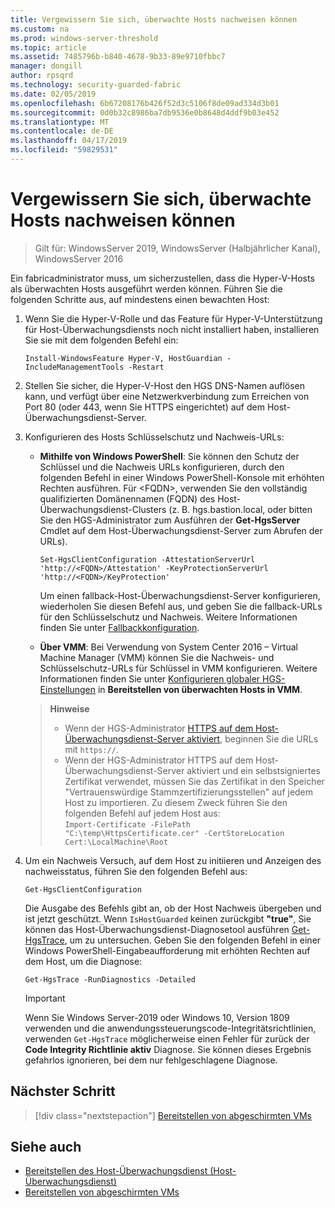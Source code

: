 ```yaml
---
title: Vergewissern Sie sich, überwachte Hosts nachweisen können
ms.custom: na
ms.prod: windows-server-threshold
ms.topic: article
ms.assetid: 7485796b-b840-4678-9b33-89e9710fbbc7
manager: dongill
author: rpsqrd
ms.technology: security-guarded-fabric
ms.date: 02/05/2019
ms.openlocfilehash: 6b67208176b426f52d3c5106f8de09ad334d3b01
ms.sourcegitcommit: 0d0b32c8986ba7db9536e0b8648d4ddf9b03e452
ms.translationtype: MT
ms.contentlocale: de-DE
ms.lasthandoff: 04/17/2019
ms.locfileid: "59829531"
---
```

# <a name="confirm-guarded-hosts-can-attest"></a>Vergewissern Sie sich, überwachte Hosts nachweisen können 

>Gilt für: WindowsServer 2019, WindowsServer (Halbjährlicher Kanal), WindowsServer 2016


Ein fabricadministrator muss, um sicherzustellen, dass die Hyper-V-Hosts als überwachten Hosts ausgeführt werden können. Führen Sie die folgenden Schritte aus, auf mindestens einen bewachten Host:

1.  Wenn Sie die Hyper-V-Rolle und das Feature für Hyper-V-Unterstützung für Host-Überwachungsdiensts noch nicht installiert haben, installieren Sie sie mit dem folgenden Befehl ein:

        Install-WindowsFeature Hyper-V, HostGuardian -IncludeManagementTools -Restart

2.  Stellen Sie sicher, die Hyper-V-Host den HGS DNS-Namen auflösen kann, und verfügt über eine Netzwerkverbindung zum Erreichen von Port 80 (oder 443, wenn Sie HTTPS eingerichtet) auf dem Host-Überwachungsdienst-Server.

2.  Konfigurieren des Hosts Schlüsselschutz und Nachweis-URLs:

    - **Mithilfe von Windows PowerShell**: Sie können den Schutz der Schlüssel und die Nachweis URLs konfigurieren, durch den folgenden Befehl in einer Windows PowerShell-Konsole mit erhöhten Rechten ausführen. Für &lt;FQDN&gt;, verwenden Sie den vollständig qualifizierten Domänennamen (FQDN) des Host-Überwachungsdienst-Clusters (z. B. hgs.bastion.local, oder bitten Sie den HGS-Administrator zum Ausführen der **Get-HgsServer** Cmdlet auf dem Host-Überwachungsdienst-Server zum Abrufen der URLs).

        `Set-HgsClientConfiguration -AttestationServerUrl 'http://<FQDN>/Attestation' -KeyProtectionServerUrl 'http://<FQDN>/KeyProtection'`

        Um einen fallback-Host-Überwachungsdienst-Server konfigurieren, wiederholen Sie diesen Befehl aus, und geben Sie die fallback-URLs für den Schlüsselschutz und Nachweis. Weitere Informationen finden Sie unter [Fallbackkonfiguration](guarded-fabric-manage-branch-office.md#fallback-configuration). 

    - **Über VMM**: Bei Verwendung von System Center 2016 – Virtual Machine Manager (VMM) können Sie die Nachweis- und Schlüsselschutz-URLs für Schlüssel in VMM konfigurieren. Weitere Informationen finden Sie unter [Konfigurieren globaler HGS-Einstellungen](https://technet.microsoft.com/system-center-docs/vmm/scenario/guarded-hosts#configure-global-hgs-settings) in **Bereitstellen von überwachten Hosts in VMM**.
    
    >**Hinweise**
    > - Wenn der HGS-Administrator [HTTPS auf dem Host-Überwachungsdienst-Server aktiviert](guarded-fabric-configure-hgs-https.md), beginnen Sie die URLs mit `https://`.
    > - Wenn der HGS-Administrator HTTPS auf dem Host-Überwachungsdienst-Server aktiviert und ein selbstsigniertes Zertifikat verwendet, müssen Sie das Zertifikat in den Speicher "Vertrauenswürdige Stammzertifizierungsstellen" auf jedem Host zu importieren. Zu diesem Zweck führen Sie den folgenden Befehl auf jedem Host aus:<br>
        `Import-Certificate -FilePath "C:\temp\HttpsCertificate.cer" -CertStoreLocation Cert:\LocalMachine\Root`
    
3.  Um ein Nachweis Versuch, auf dem Host zu initiieren und Anzeigen des nachweisstatus, führen Sie den folgenden Befehl aus:

        Get-HgsClientConfiguration

    Die Ausgabe des Befehls gibt an, ob der Host Nachweis übergeben und ist jetzt geschützt. Wenn `IsHostGuarded` keinen zurückgibt **"true"**, Sie können das Host-Überwachungsdienst-Diagnosetool ausführen [Get-HgsTrace](https://technet.microsoft.com/library/mt718831.aspx), um zu untersuchen. Geben Sie den folgenden Befehl in einer Windows PowerShell-Eingabeaufforderung mit erhöhten Rechten auf dem Host, um die Diagnose:

        Get-HgsTrace -RunDiagnostics -Detailed

    > [!IMPORTANT]
    > Wenn Sie Windows Server-2019 oder Windows 10, Version 1809 verwenden und die anwendungssteuerungscode-Integritätsrichtlinien, verwenden `Get-HgsTrace` möglicherweise einen Fehler für zurück der **Code Integrity Richtlinie aktiv** Diagnose.
    > Sie können dieses Ergebnis gefahrlos ignorieren, bei dem nur fehlgeschlagene Diagnose.

## <a name="next-step"></a>Nächster Schritt

>[!div class="nextstepaction"]
[Bereitstellen von abgeschirmten VMs](guarded-fabric-configuration-scenarios-for-shielded-vms-overview.md)

## <a name="see-also"></a>Siehe auch

- [Bereitstellen des Host-Überwachungsdienst (Host-Überwachungsdienst)](guarded-fabric-deploying-hgs-overview.md)
- [Bereitstellen von abgeschirmten VMs](guarded-fabric-configuration-scenarios-for-shielded-vms-overview.md)

